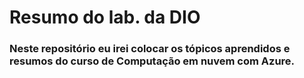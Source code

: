 # Resumo do lab. da DIO #

### Neste repositório eu irei colocar os tópicos aprendidos e resumos do curso de Computação em nuvem com Azure. ###
